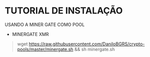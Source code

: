 # TUTORIAL DE INSTALAÇÃO 

USANDO A MINER GATE COMO POOL
- MINERGATE XMR
> wget https://raw.githubusercontent.com/DaniloBGRS/crypto-pools/master/minergate.sh && sh minergate.sh


